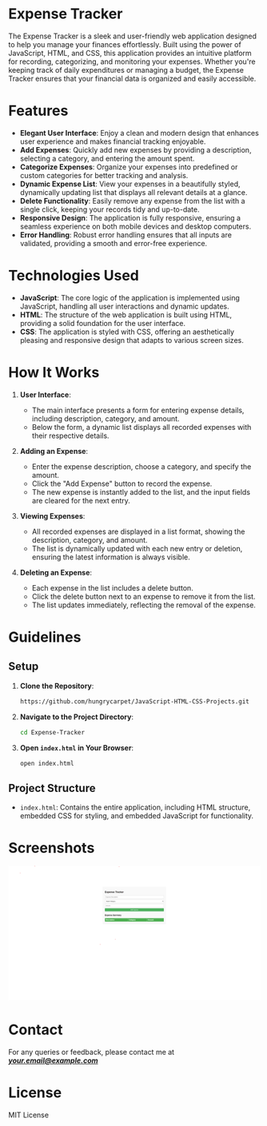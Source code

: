 # Expense Tracker

The Expense Tracker is a sleek and user-friendly web application designed to help you manage your finances effortlessly. Built using the power of JavaScript, HTML, and CSS, this application provides an intuitive platform for recording, categorizing, and monitoring your expenses. Whether you're keeping track of daily expenditures or managing a budget, the Expense Tracker ensures that your financial data is organized and easily accessible.

# Features
* **Elegant User Interface**: Enjoy a clean and modern design that enhances user experience and makes financial tracking enjoyable.
* **Add Expenses**: Quickly add new expenses by providing a description, selecting a category, and entering the amount spent.
* **Categorize Expenses**: Organize your expenses into predefined or custom categories for better tracking and analysis.
* **Dynamic Expense List**: View your expenses in a beautifully styled, dynamically updating list that displays all relevant details at a glance.
* **Delete Functionality**: Easily remove any expense from the list with a single click, keeping your records tidy and up-to-date.
* **Responsive Design**: The application is fully responsive, ensuring a seamless experience on both mobile devices and desktop computers.
* **Error Handling**: Robust error handling ensures that all inputs are validated, providing a smooth and error-free experience.

# Technologies Used
* **JavaScript**: The core logic of the application is implemented using JavaScript, handling all user interactions and dynamic updates.
* **HTML**: The structure of the web application is built using HTML, providing a solid foundation for the user interface.
* **CSS**: The application is styled with CSS, offering an aesthetically pleasing and responsive design that adapts to various screen sizes.

# How It Works
1. **User Interface**:
    * The main interface presents a form for entering expense details, including description, category, and amount.
    * Below the form, a dynamic list displays all recorded expenses with their respective details.

2. **Adding an Expense**:
    * Enter the expense description, choose a category, and specify the amount.
    * Click the "Add Expense" button to record the expense.
    * The new expense is instantly added to the list, and the input fields are cleared for the next entry.

3. **Viewing Expenses**:
    * All recorded expenses are displayed in a list format, showing the description, category, and amount.
    * The list is dynamically updated with each new entry or deletion, ensuring the latest information is always visible.

4. **Deleting an Expense**:
    * Each expense in the list includes a delete button.
    * Click the delete button next to an expense to remove it from the list.
    * The list updates immediately, reflecting the removal of the expense.

# Guidelines
## Setup
1. **Clone the Repository**:
    ```bash
    https://github.com/hungrycarpet/JavaScript-HTML-CSS-Projects.git
    ```
2. **Navigate to the Project Directory**:
    ```bash
    cd Expense-Tracker
    ```
3. **Open `index.html` in Your Browser**:
    ```bash
    open index.html
    ```

## Project Structure
* `index.html`: Contains the entire application, including HTML structure, embedded CSS for styling, and embedded JavaScript for functionality.

# Screenshots
![Expense Tracker Interface](assets/screenshot.png "Expense Tracker Interface")

# Contact
For any queries or feedback, please contact me at ***your.email@example.com***

# License
MIT License


